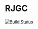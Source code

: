 # RJGC
[![Build Status](https://travis-ci.org/joker7350/RJGC.svg?branch=master)](https://travis-ci.org/joker7350/RJGC)
